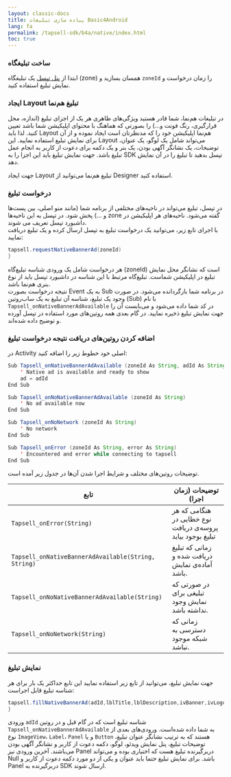 ```yaml
---
layout: classic-docs
title: پیاده سازی تبلیغات Basic4Android
lang: fa
permalink: /tapsell-sdk/b4a/native/index.html
toc: true
---
```

### ساخت تبلیغگاه
ابتدا از [پنل تپسل](https://dashboard.tapsell.ir/) یک تبلیغگاه (zone) همسان بسازید و `zoneId` را زمان درخواست و نمایش تبلیغ استفاده کنید.

### ایجاد Layout تبلیغ هم‌نما
در تبلیغات هم‌نما، شما قادر هستید ویژگی‌های ظاهری هر یک از اجزای تبلیغ (اندازه، محل قرارگیری، رنگ فونت و…) را بصورتی که هماهنگ با محتوای اپلیکیشن شما باشد تعیین کنید. لذا باید Layout هم‌نما اپلیکیشن خود را که مدنظرتان است ایجاد نموده و از آن برای نمایش تبلیغ استفاده نمایید. این Layout می‌تواند شامل یک لوگو، یک عنوان، توضیحات، یک نشانگر آگهی بودن، یک بنر و یک دکمه برای دعوت از کاربر به انجام عمل تبلیغ باشد. جهت نمایش تبلیغ باید این اجزا را به SDK تپسل بدهید تا تبلیغ را در آن نمایش دهد.

جهت ایجاد Layout تبلیغ هم‌نما می‌توانید از Designer استفاده کنید.


### درخواست تبلیغ
در تپسل، تبلیغ می‌تواند در ناحیه‌های مختلفی از برنامه شما (مانند منو اصلی، بین پست‌ها و …) پخش شود. در تپسل به این ناحیه‌ها zone گفته می‌شود. ناحیه‌های هر اپلیکیشن در داشبورد تپسل تعریف می شوند.   
با اجرای تابع زیر، می‌توانید یک درخواست تبلیغ به تپسل ارسال کرده و یک تبلیغ دریافت نمایید:


```java
tapsell.requestNativeBannerAd(zoneId)
}
```

هر درخواست شامل یک ورودی شناسه تبلیغ‌گاه (zoneId) است که نشانگر محل نمایش تبلیغ در اپلیکیشن شماست. تبلیغ‌گاه مرتبط با این شناسه در داشبورد تپسل باید از نوع بنری هم‌نما باشد.   
نتیجه درخواست بصورت Event به یک Sub در برنامه شما بازگردانده می‌شود. در صورت وجود یک تبلیغ، شناسه آن تبلیغ به یک ساب‌روتین (Sub) با نام `Tapsell_onNativeBannerAdAvailable` در کد شما داده می‌شود و می‌بایست آن را جهت نمایش تبلیغ ذخیره نمایید. در گام بعدی همه روتین‌های مورد استفاده در تپسل آورده و توضیح داده شده‌اند.   

### اضافه کردن روتین‌های دریافت نتیجه درخواست تبلیغ
در Activity اصلی خود خطوط زیر را اضافه کنید:

```java
Sub Tapsell_onNativeBannerAdAvailable (zoneId As String, adId As String)
    ' Native ad is available and ready to show
    ad = adId
End Sub

Sub Tapsell_onNoNativeBannerAdAvailable (zoneId As String)
    ' No ad available now
End Sub

Sub Tapsell_onNoNetwork (zoneId As String)
    ' No network
End Sub

Sub Tapsell_onError (zoneId As String, error As String)
    ' Encountered and error while connecting to tapsell
End Sub
```

توضیحات روتین‌های مختلف و شرایط اجرا شدن آن‌ها در جدول زیر آمده است.

| تابع | توضیحات (زمان اجرا) |
| - | - |
| `Tapsell_onError(String)` | هنگامی که هر نوع خطایی در پروسه‌ی دریافت تبلیغ بوجود بیاید |
| `Tapsell_onNativeBannerAdAvailable(String, String)`	| زمانی که تبلیغ دریافت شده و آماده‌ی نمایش باشد. |
| `Tapsell_onNoNativeBannerAdAvailable(String)` | در صورتی که تبلیغی برای نمایش وجود نداشته باشد. |
| `Tapsell_onNoNetwork(String)` | زمانی که دسترسی به شبکه موجود نباشد. |


### نمایش تبلیغ
جهت نمایش تبلیغ، می‌توانید از تابع زیر استفاده نمایید این تابع حداکثر یک بار برای هر شناسه تبلیغ قابل اجراست:


```java
tapsell.fillNativeBannerAd(adId,lblTitle,lblDescription,ivBanner,ivLogo,btnCallToAction,lblSponsored,adContainer)
}                
```

ورودی `adId` شناسه تبلیغ است که در گام قبل و در روتین `Tapsell_onNativeBannerAdAvailable` به شما داده شده‌است. ورودی‌های بعدی از نوع `ImageView`، `Label`، `Panel` و یا `Button` هستند که به ترتیب نشانگر عنوان تبلیغ، توضیحات تبلیغ، پنل نمایش ویدئو، لوگو، دکمه دعوت از کاربر و نشانگر آگهی بودن می‌باشند. آخرین ورودی نیز Panel دربرگیرنده تبلیغ هست که اختیاری بوده و می‌تواند Null باشد.
برای نمایش تبلیغ حتما باید عنوان و یکی از دو مورد دکمه دعوت از کاربر و Panel دربرگیرنده به SDK ارسال شوند.